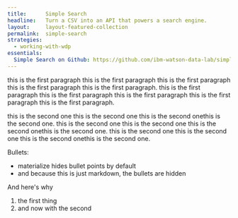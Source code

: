 ```yaml
---
title:      Simple Search
headline:   Turn a CSV into an API that powers a search engine.
layout:     layout-featured-collection
permalink:  simple-search
strategies: 
  - working-with-wdp
essentials:
  Simple Search on Github: https://github.com/ibm-watson-data-lab/simple-search-service
---
```

this is the first paragraph this is the first paragraph this is the first paragraph this is the first paragraph this is the first paragraph. this is the first paragraph this is the first paragraph this is the first paragraph this is the first paragraph this is the first paragraph.

this is the second one this is the second one this is the second onethis is the second one. this is the second one this is the second one this is the second onethis is the second one. this is the second one this is the second one this is the second onethis is the second one.

Bullets:
- materialize hides bullet points by default
- and because this is just markdown, the bullets are hidden

And here's why

1. the first thing
2. and now with the second